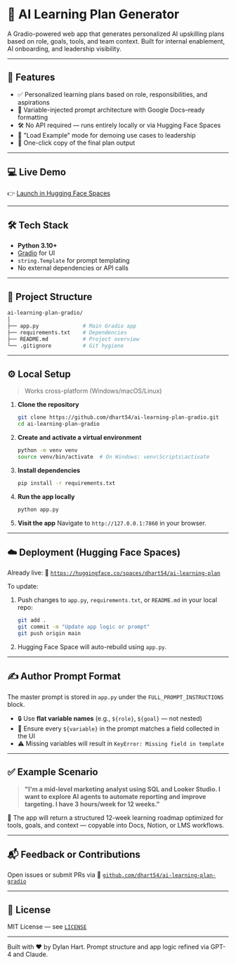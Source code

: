# 📘 AI Learning Plan Generator

A Gradio-powered web app that generates personalized AI upskilling plans based on role, goals, tools, and team context. Built for internal enablement, AI onboarding, and leadership visibility.

---

## 🚀 Features

- ✅ Personalized learning plans based on role, responsibilities, and aspirations
- 🧠 Variable-injected prompt architecture with Google Docs–ready formatting
- 🛠️ No API required — runs entirely locally or via Hugging Face Spaces
- 🧪 "Load Example" mode for demoing use cases to leadership
- 📌 One-click copy of the final plan output

---

## 💻 Live Demo

👉 [Launch in Hugging Face Spaces](https://huggingface.co/spaces/dhart54/ai-learning-plan)

---

## 🛠️ Tech Stack

- **Python 3.10+**
- [Gradio](https://www.gradio.app/) for UI
- `string.Template` for prompt templating
- No external dependencies or API calls

---

## 📂 Project Structure

```bash
ai-learning-plan-gradio/
│
├── app.py              # Main Gradio app
├── requirements.txt    # Dependencies
├── README.md           # Project overview
└── .gitignore          # Git hygiene
```

---

## ⚙️ Local Setup

> Works cross-platform (Windows/macOS/Linux)

1. **Clone the repository**

   ```bash
   git clone https://github.com/dhart54/ai-learning-plan-gradio.git
   cd ai-learning-plan-gradio
   ```

2. **Create and activate a virtual environment**

   ```bash
   python -m venv venv
   source venv/bin/activate  # On Windows: venv\Scripts\activate
   ```

3. **Install dependencies**

   ```bash
   pip install -r requirements.txt
   ```

4. **Run the app locally**

   ```bash
   python app.py
   ```

5. **Visit the app**
   Navigate to `http://127.0.0.1:7860` in your browser.

---

## ☁️ Deployment (Hugging Face Spaces)

Already live:
🔗 [`https://huggingface.co/spaces/dhart54/ai-learning-plan`](https://huggingface.co/spaces/dhart54/ai-learning-plan)

To update:

1. Push changes to `app.py`, `requirements.txt`, or `README.md` in your local repo:

   ```bash
   git add .
   git commit -m "Update app logic or prompt"
   git push origin main
   ```

2. Hugging Face Space will auto-rebuild using `app.py`.

---

## ✍️ Author Prompt Format

The master prompt is stored in `app.py` under the `FULL_PROMPT_INSTRUCTIONS` block.

- 🔒 Use **flat variable names** (e.g., `${role}`, `${goal}` — not nested)
- 🔄 Ensure every `${variable}` in the prompt matches a field collected in the UI
- ⚠️ Missing variables will result in `KeyError: Missing field in template`

---

## ✅ Example Scenario

> **"I'm a mid-level marketing analyst using SQL and Looker Studio. I want to explore AI agents to automate reporting and improve targeting. I have 3 hours/week for 12 weeks."**

🔹 The app will return a structured 12-week learning roadmap optimized for tools, goals, and context — copyable into Docs, Notion, or LMS workflows.

---

## 📬 Feedback or Contributions

Open issues or submit PRs via
📂 [`github.com/dhart54/ai-learning-plan-gradio`](https://github.com/dhart54/ai-learning-plan-gradio)

---

## 📄 License

MIT License — see [`LICENSE`](https://github.com/dhart54/ai-learning-plan-gradio/blob/main/LICENSE)

---

Built with ❤️ by Dylan Hart.
Prompt structure and app logic refined via GPT-4 and Claude.
